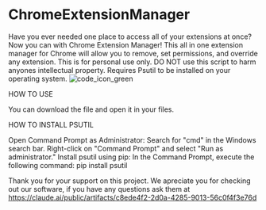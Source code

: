 # ChromeExtensionManager
Have you ever needed one place to access all of your extensions at once? 
Now you can with Chrome Extension Manager! This all in one extension manager for Chrome will allow you to remove, set permissions, and override any extension.
This is for personal use only. DO NOT use this script to harm anyones intellectual property.
Requires Psutil to be installed on your operating system.
![code_icon_green](https://github.com/user-attachments/assets/18d6de43-59b6-414f-8d28-27abd33378f5)




HOW TO USE

You can download the file and open it in your files. 







HOW TO INSTALL PSUTIL 

Open Command Prompt as Administrator:
Search for "cmd" in the Windows search bar.
Right-click on "Command Prompt" and select "Run as administrator."
Install psutil using pip:
In the Command Prompt, execute the following command:
     pip install psutil







Thank you for your support on this project. We apreciate you for checking out our software, if you have any questions ask them at https://claude.ai/public/artifacts/c8ede4f2-2d0a-4285-9013-56c0f4f3e76d 
